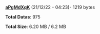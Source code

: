 [**aPgMdXqK**](/data/aPgMdXqK.txt) (21/12/22 - 04:23)- 1219 bytes

**Total Datas**: 975

**Total Size**: 6.20 MB / 6.2 MB